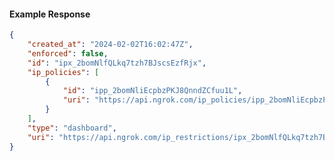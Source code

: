 <!-- Code generated for API Clients. DO NOT EDIT. -->

#### Example Response

```json
{
	"created_at": "2024-02-02T16:02:47Z",
	"enforced": false,
	"id": "ipx_2bomNlfQLkq7tzh7BJscsEzfRjx",
	"ip_policies": [
		{
			"id": "ipp_2bomNliEcpbzPKJ8QnndZCfuu1L",
			"uri": "https://api.ngrok.com/ip_policies/ipp_2bomNliEcpbzPKJ8QnndZCfuu1L"
		}
	],
	"type": "dashboard",
	"uri": "https://api.ngrok.com/ip_restrictions/ipx_2bomNlfQLkq7tzh7BJscsEzfRjx"
}
```
